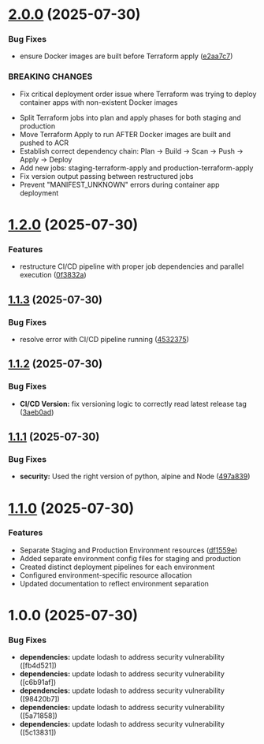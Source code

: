 # [2.0.0](https://github.com/ayadeleke/GreenLife-Eco-Tracker/compare/v1.2.0...v2.0.0) (2025-07-30)


### Bug Fixes

* ensure Docker images are built before Terraform apply ([e2aa7c7](https://github.com/ayadeleke/GreenLife-Eco-Tracker/commit/e2aa7c77a29f2cf274cc34281edd3653ed0dc4df))


### BREAKING CHANGES

* Fix critical deployment order issue where Terraform was trying to deploy container apps with non-existent Docker images

- Split Terraform jobs into plan and apply phases for both staging and production
- Move Terraform Apply to run AFTER Docker images are built and pushed to ACR
- Establish correct dependency chain: Plan → Build → Scan → Push → Apply → Deploy
- Add new jobs: staging-terraform-apply and production-terraform-apply
- Fix version output passing between restructured jobs
- Prevent "MANIFEST_UNKNOWN" errors during container app deployment

# [1.2.0](https://github.com/ayadeleke/GreenLife-Eco-Tracker/compare/v1.1.3...v1.2.0) (2025-07-30)


### Features

* restructure CI/CD pipeline with proper job dependencies and parallel execution ([0f3832a](https://github.com/ayadeleke/GreenLife-Eco-Tracker/commit/0f3832a19d956018354550ffc0f0ac3516bec1b7))

## [1.1.3](https://github.com/ayadeleke/GreenLife-Eco-Tracker/compare/v1.1.2...v1.1.3) (2025-07-30)


### Bug Fixes

* resolve error with CI/CD pipeline running ([4532375](https://github.com/ayadeleke/GreenLife-Eco-Tracker/commit/453237507d232e9f59eeec5e18d0b6d913e29523))

## [1.1.2](https://github.com/ayadeleke/GreenLife-Eco-Tracker/compare/v1.1.1...v1.1.2) (2025-07-30)


### Bug Fixes

* **CI/CD Version:** fix versioning logic to correctly read latest release tag ([3aeb0ad](https://github.com/ayadeleke/GreenLife-Eco-Tracker/commit/3aeb0ad9ab67c3b4c6d14d5540cff2a3f098a463))

## [1.1.1](https://github.com/ayadeleke/GreenLife-Eco-Tracker/compare/v1.1.0...v1.1.1) (2025-07-30)


### Bug Fixes

* **security:** Used the right version of python, alpine and Node ([497a839](https://github.com/ayadeleke/GreenLife-Eco-Tracker/commit/497a839e5fb0a481dd3ada4f7320f31ad29c2979))

# [1.1.0](https://github.com/ayadeleke/GreenLife-Eco-Tracker/compare/v1.0.0...v1.1.0) (2025-07-30)


### Features

* Separate Staging and Production Environment resources ([df1559e](https://github.com/ayadeleke/GreenLife-Eco-Tracker/commit/df1559e8df57b3f5c385733f2e90fcc23b744ffd))
* Added separate environment config files for staging and production
* Created distinct deployment pipelines for each environment
* Configured environment-specific resource allocation
* Updated documentation to reflect environment separation
# 1.0.0 (2025-07-30)


### Bug Fixes

* **dependencies:** update lodash to address security vulnerability ([fb4d521])
* **dependencies:** update lodash to address security vulnerability ([c6b91af])
* **dependencies:** update lodash to address security vulnerability ([98420b7])
* **dependencies:** update lodash to address security vulnerability ([5a71858])
* **dependencies:** update lodash to address security vulnerability ([5c13831])
